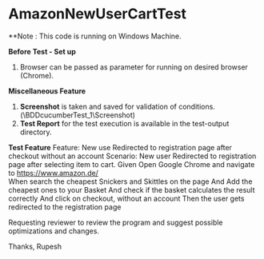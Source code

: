 # AmazonNewUserCartTest

**Note : This code is running on Windows Machine.

**Before Test - Set up**
1. Browser can be passed as parameter for running on desired browser (Chrome).
  
**Miscellaneous Feature**
1. **Screenshot** is taken and saved for validation of conditions. (\BDDcucumberTest_1\Screenshot)
2. **Test Report** for the test execution is available in the test-output directory.

**Test Feature**
Feature: New use Redirected to registration page after checkout without an account 
Scenario: New user Redirected to registration page after selecting item to cart.
Given Open Google Chrome and navigate to https://www.amazon.de/			
When search the cheapest Snickers and Skittles on the page
	And Add the cheapest ones to your Basket
	And check if the basket calculates the result correctly
	And click on checkout, without an account
Then the user gets redirected to the registration page

Requesting reviewer to review the program and suggest possible optimizations and changes.


Thanks,
Rupesh
